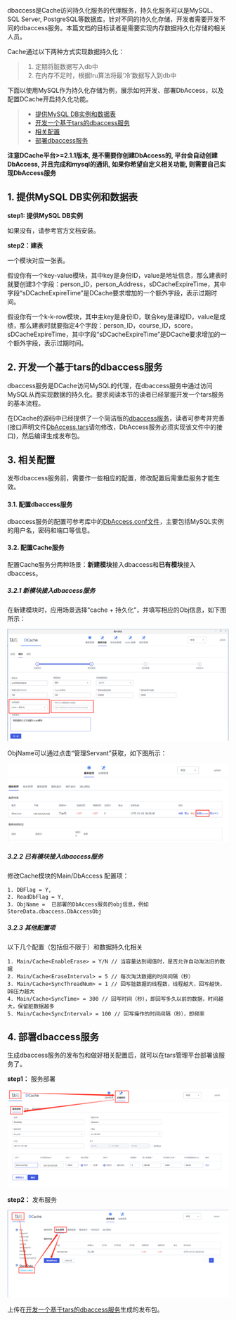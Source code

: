 dbaccess是Cache访问持久化服务的代理服务，持久化服务可以是MySQL、SQL Server, PostgreSQL等数据库，针对不同的持久化存储，开发者需要开发不同的dbaccess服务。本篇文档的目标读者是需要实现内存数据持久化存储的相关人员。

Cache通过以下两种方式实现数据持久化：
> 1. 定期将脏数据写入db中
> 2. 在内存不足时，根据lru算法将最‘冷’数据写入到db中

下面以使用MySQL作为持久化存储为例，展示如何开发、部署DbAccess，以及配置DCache开启持久化功能。

> * [提供MySQL DB实例和数据表](#1)
> * [开发一个基于tars的dbaccess服务](#2)
> * [相关配置](#3)
> * [部署dbaccess服务](#4)

**注意DCache平台>=2.1.1版本, 是不需要你创建DbAccess的, 平台会自动创建DbAccess, 并且完成和mysql的通讯, 如果你希望自定义相关功能, 则需要自己实现DbAccess服务**

## <a id = "1"></a> 1. 提供MySQL DB实例和数据表

**step1: 提供MySQL DB实例**

如果没有，请参考官方文档安装。

**step2：建表** 

一个模块对应一张表。

假设你有一个key-value模块，其中key是身份ID，value是地址信息，那么建表时就要创建3个字段：person_ID，person_Address，sDCacheExpireTime，其中字段“sDCacheExpireTime”是DCache要求增加的一个额外字段，表示过期时间。


假设你有一个k-k-row模块，其中主key是身份ID，联合key是课程ID，value是成绩，那么建表时就要指定4个字段：person_ID，course_ID，score，sDCacheExpireTime，其中字段“sDCacheExpireTime”是DCache要求增加的一个额外字段，表示过期时间。


## <a id = "2"></a> 2. 开发一个基于tars的dbaccess服务

dbaccess服务是DCache访问MySQL的代理，在dbaccess服务中通过访问MySQL从而实现数据的持久化。要求阅读本节的读者已经掌握开发一个tars服务的基本流程。

在DCache的源码中已经提供了一个简洁版的[dbaccess服务](https://github.com/Tencent/DCache/tree/master/src/DbAccess/example)，读者可参考并完善(接口声明文件[DbAccess.tars](https://github.com/Tencent/DCache/blob/master/src/DbAccess/example/DbAccess.tars)请勿修改，DbAccess服务必须实现该文件中的接口)，然后编译生成发布包。


## <a id = "3"></a> 3. 相关配置

发布dbaccess服务前，需要作一些相应的配置，修改配置后需重启服务才能生效。

#### 3.1. 配置dbaccess服务
dbaccess服务的配置可参考库中的[DbAccess.conf文件](https://github.com/Tencent/DCache/blob/master/src/DbAccess/example/DbAccess.conf)，主要包括MySQL实例的用户名，密码和端口等信息。

#### 3.2. 配置Cache服务

配置Cache服务分两种场景：**新建模块**接入dbaccess和**已有模块**接入dbaccess。

##### 3.2.1 新模块接入dbaccess服务
在新建模块时，应用场景选择“cache + 持久化”，并填写相应的Obj信息，如下图所示：

![新模块接入dbaccess](images/newModuleWithDbaccess.png)

ObjName可以通过点击“管理Servant”获取，如下图所示：

![获取Obj信息](images/getDbaccessObj.png)


##### 3.2.2 已有模块接入dbaccess服务

修改Cache模块的Main/DbAccess 配置项：

```
1. DBFlag = Y, 
2. ReadDbFlag = Y, 
3. ObjName =  已部署的DbAccess服务的obj信息，例如StoreData.dbaccess.DbAccessObj
```


##### 3.2.3 其他配置项
以下几个配置（包括但不限于）和数据持久化相关

```
1. Main/Cache<EnableErase> = Y/N // 当容量达到阈值时，是否允许自动淘汰旧的数据
2. Main/Cache<EraseInterval> = 5 // 每次淘汰数据的时间间隔（秒）
3. Main/Cache<SyncThreadNum> = 1 // 回写脏数据的线程数，线程越大，回写越快，DB压力越大
4. Main/Cache<SyncTime> = 300 // 回写时间（秒），即回写多久以前的数据，时间越大，保留脏数据越多
5. Main/Cache<SyncInterval> = 100 // 回写操作的时间间隔（秒），即频率
```

## <a id = "4"></a> 4. 部署dbaccess服务
生成dbaccess服务的发布包和做好相关配置后，就可以在tars管理平台部署该服务了。

**step1：** 服务部署

![部署dbaccess服务](images/deployDbaccess.png)

**step2：** 发布服务

![发布dbaccess服务](images/releaseDbaccess.png)

上传在[开发一个基于tars的dbaccess服务](#2)生成的发布包。
